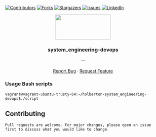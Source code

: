 [![Contributors][contributors-shield]][contributors-url]
[![Forks][forks-shield]][forks-url]
[![Stargazers][stars-shield]][stars-url]
[![Issues][issues-shield]][issues-url]
[![LinkedIn][linkedin-shield]][linkedin-url]


<p align="center">
  <img src="https://static1.squarespace.com/static/58b71e6f6a4963b4cc2c78b8/58d02ebbdb29d67782682bff/58d02ed3bebafbc474c7a529/1494356728752/AAEAAQAAAAAAAAKYAAAAJDQ5YmZjODZkLTU5YmEtNDBjZi1iM2E2LWEyNjdjYTk4NWZhNQ.png" width="180" height="80">
  <h3 align="center">system_engineering-devops</h3>

  <p align="center">
        <em>--</em>
    <br /><br />
    <a href="https://github.com/mahdizaabi/holberton-system_engineering-devops/issues">Report Bug</a>
    ·
    <a href="https://github.com/mahdizaabi/holberton-system_engineering-devops/issues">Request Feature</a>
  </p>
</p>


### Usage Bash scripts

    vagrant@vagrant-ubuntu-trusty-64:~/holberton-system_engineering-devops$./script


## Contributing
    Pull requests are welcome. For major changes, please open an issue first to discuss what you would like to change.



[contributors-shield]: https://img.shields.io/github/contributors/fredhii/holberton-system_engineering-devops?style=flat-square
[contributors-url]: https://github.com/mahdizaabi/holberton-system_engineering-devops/graphs/contributors
[forks-shield]: https://img.shields.io/github/forks/fredhii/holberton-system_engineering-devops.svg?style=flat-square
[forks-url]: https://github.com/mahdizaabi/
[stars-shield]: https://img.shields.io/github/stars/fredhii/holberton-system_engineering-devops.svg?style=flat-square
[stars-url]: https://github.com/fredhii/holberton-system_engineering-devops/stargazers
[issues-shield]: https://img.shields.io/github/issues/fredhii/holberton-system_engineering-devops?style=flat-square
[issues-url]: https://github.com/mahdizaabi/
[linkedin-shield]: https://img.shields.io/badge/-LinkedIn-black.svg?style=flat-square&logo=linkedin&colorB=555
[linkedin-url]: https://www.linkedin.com/in/mahdi-zaabi-8430a61a1/
